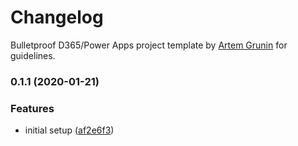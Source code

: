 # Changelog

Bulletproof D365/Power Apps project template by [Artem Grunin](https://fixrm.wordpress.com) for guidelines.

### 0.1.1 (2020-01-21)


### Features

* initial setup ([af2e6f3](https://github.com/FixRM/BulletproofProjectTemplate/commit/af2e6f372c201104b1ece4324994b9ee56d4abbd))


